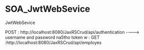 # SOA_JwtWebSevice
JwtWebSevice 


POST : http://localhost:8080/JaxRSCrud/api/authentication ----> username and password 
na5tho token w :
GET :http://localhost:8080/JaxRSCrud/api/employes

